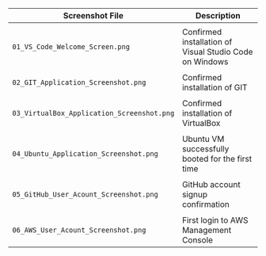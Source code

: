 


















| Screenshot File                             | Description                                             |
|---------------------------------------------|---------------------------------------------------------|
|                                                                                                       |
| `01_VS_Code_Welcome_Screen.png`             | Confirmed installation of Visual Studio Code on Windows |
|                                                                                                       |
| `02_GIT_Application_Screenshot.png`         | Confirmed installation of GIT                           |
|                                                                                                       |
| `03_VirtualBox_Application_Screenshot.png`  | Confirmed installation of VirtualBox                    |
|                                                                                                       |
| `04_Ubuntu_Application_Screenshot.png`      | Ubuntu VM successfully booted for the first time        |
|                                                                                                       |
| `05_GitHub_User_Acount_Screenshot.png`      | GitHub account signup confirmation                      |
|                                                                                                       |
| `06_AWS_User_Acount_Screenshot.png`         | First login to AWS Management Console                   |
